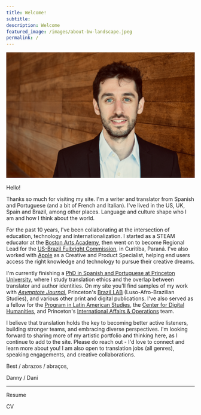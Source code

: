 ```yaml
---
title: Welcome! 
subtitle: 
description: Welcome
featured_image: /images/about-bw-landscape.jpeg
permalink: /
---
```



![](/images/Persia.jpeg) 

Hello! 

Thanks so much for visiting my site. I'm a writer and translator from Spanish and Portuguese (and a bit of French and Italian). I've lived in the US, UK, Spain and Brazil, among other places. Language and culture shape who I am and how I think about the world.  

For the past 10 years, I've been collaborating at the intersection of education, technology and internationalization. I started as a STEAM educator at the [Boston Arts Academy](https://bostonartsacademy.org), then went on to become Regional Lead for the [US-Brazil Fulbright Commission](https://fulbright.org.br), in Curitiba, Paraná. I've also worked with [Apple](https://www.apple.com) as  a Creative and Product Specialist, helping end users access the right knowledge and technology to pursue their creative dreams. 

I'm currently finishing a [PhD in Spanish and Portuguese at Princeton University](https://spo.princeton.edu/people/daniel-persia-g-2), where I study translation ethics and the overlap between translator and author identities. On my site you'll find samples of my work with [*Asymptote Journal*](https://www.asymptotejournal.com), Princeton's [Brazil LAB](https://brazillab.princeton.edu) (Luso-Afro-Brazilian Studies), and various other print and digital publications. I've also served as a fellow for the [Program in Latin American Studies](https://plas.princeton.edu/people/daniel-persia), the [Center for Digital Humanities](https://cdh.princeton.edu/people/daniel-persia/), and Princeton's [International Affairs & Operations](https://provost.princeton.edu/what-we-do/international-affairs-operations) team. 

I believe that translation holds the key to becoming better active listeners, building stronger teams, and  embracing diverse perspectives. I'm looking forward to sharing more of my artistic portfolio and thinking here, as I continue to add to the site. Please do reach out - I'd love to connect and learn more about you! I am also open to translation jobs (all genres), speaking engagements, and creative collaborations. 

Best / abrazos / abraços, 

Danny / Dani

---

Resume

CV



